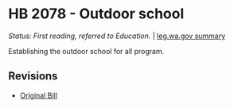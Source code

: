 # HB 2078 - Outdoor school
*Status: First reading, referred to Education.* | [leg.wa.gov summary](https://app.leg.wa.gov/billsummary?BillNumber=2078&Year=2021)

Establishing the outdoor school for all program.

## Revisions
* [Original Bill](1/)